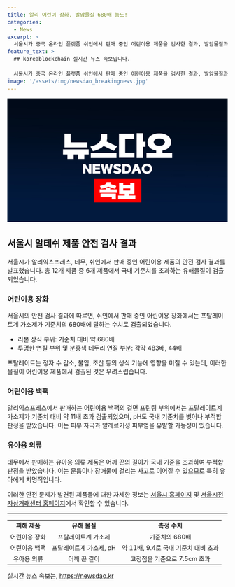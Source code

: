 ```yaml
---
title: 알리 어린이 장화, 발암물질 680배 농도!
categories:
  - News
excerpt: >
  서울시가 중국 온라인 플랫폼 쉬인에서 판매 중인 어린이용 제품을 검사한 결과, 발암물질과 유해물질이 검출됐다고 발표했습니다. 어린이용 장화, 모자, 가방 등 12개 제품 중 6개 제품에서 국내 기준치를 초과하는 유해물질이 검출되었는데, 이로 인해 안전성에 대한 우려가 제기되고 있습니다. 특히 어린이용 장화에서는 발암물질이 기준치의 680배가 넘는 수치로 검출되었는데, 이는 생식 기능에도 영향을 미칠 수 있는 심각한 상황입니다. 섬유 제품과 유아용 의류 제품 등에서도 안전 기준을 넘는 부적합 사항이 발견돼 소비자들에게 주의가 요구되고 있습니다. 해당 검사 결과는 서울시 홈페이지와 전자상거래센터 홈페이지에서 확인할 수 있습니다.
feature_text: >
  ## koreablockchain 실시간 뉴스 속보입니다.

  서울시가 중국 온라인 플랫폼 쉬인에서 판매 중인 어린이용 제품을 검사한 결과, 발암물질과 유해물질이 검출됐다고 발표했습니다. 어린이용 장화, 모자, 가방 등 12개 제품 중 6개 제품에서 국내 기준치를 초과하는 유해물질이 검출되었는데, 이로 인해 안전성에 대한 우려가 제기되고 있습니다. 특히 어린이용 장화에서는 발암물질이 기준치의 680배가 넘는 수치로 검출되었는데, 이는 생식 기능에도 영향을 미칠 수 있는 심각한 상황입니다. 섬유 제품과 유아용 의류 제품 등에서도 안전 기준을 넘는 부적합 사항이 발견돼 소비자들에게 주의가 요구되고 있습니다. 해당 검사 결과는 서울시 홈페이지와 전자상거래센터 홈페이지에서 확인할 수 있습니다.
image: '/assets/img/newsdao_breakingnews.jpg'
---
```


<p><img src="/assets/img/newsdao_breakingnews.jpg" alt="koreablockchain 속보" /></p>

<h2 data-ke-size="size26">서울시 알테쉬 제품 안전 검사 결과</h2>

<p data-ke-size="size16">서울시가 알리익스프레스, 테무, 쉬인에서 판매 중인 어린이용 제품의 안전 검사 결과를 발표했습니다. 총 12개 제품 중 6개 제품에서 국내 기준치를 초과하는 유해물질이 검출되었습니다.</p>

<h3>어린이용 장화</h3>

<p data-ke-size="size16">서울시의 안전 검사 결과에 따르면, 쉬인에서 판매 중인 어린이용 장화에서는 프탈레이트계 가소제가 기준치의 680배에 달하는 수치로 검출되었습니다.</p>

<ul>
  <li>리본 장식 부위: 기준치 대비 약 680배</li>
  <li>투명한 연질 부위 및 분홍색 테두리 연질 부분: 각각 483배, 44배</li>
</ul>

<p data-ke-size="size16">프탈레이트는 정자 수 감소, 불임, 조산 등의 생식 기능에 영향을 미칠 수 있는데, 이러한 물질이 어린이용 제품에서 검출된 것은 우려스럽습니다.</p>

<h3>어린이용 백팩</h3>

<p data-ke-size="size16">알리익스프레스에서 판매하는 어린이용 백팩의 겉면 프린팅 부위에서는 프탈레이트계 가소제가 기준치 대비 약 11배 초과 검출되었으며, pH도 국내 기준치를 벗어나 부적합 판정을 받았습니다. 이는 피부 자극과 알레르기성 피부염을 유발할 가능성이 있습니다.</p>

<h3>유아용 의류</h3>

<p data-ke-size="size16">테무에서 판매하는 유아용 의류 제품은 어깨 끈의 길이가 국내 기준을 초과하여 부적합 판정을 받았습니다. 이는 문틈이나 장애물에 걸리는 사고로 이어질 수 있으므로 특히 유아에게 치명적입니다.</p>

<p data-ke-size="size16">이러한 안전 문제가 발견된 제품들에 대한 자세한 정보는 <a href="https://www.seoul.go.kr" target="_blank" rel="noopener">서울시 홈페이지</a> 및 <a href="https://www.ecc.seoul.go.kr" target="_blank" rel="noopener">서울시전자상거래센터 홈페이지</a>에서 확인할 수 있습니다.</p>

<hr data-ke-size="size16">

<table>
  <tr>
    <td style="text-align: center; height: 17px;"><b>피해 제품</b></td>
    <td style="text-align: center; height: 17px;"><b>유해 물질</b></td>
    <td style="text-align: center; height: 17px;"><b>측정 수치</b></td>
  </tr>
  <tr>
    <td style="text-align: center; height: 17px;">어린이용 장화</td>
    <td style="text-align: center; height: 17px;">프탈레이트계 가소제</td>
    <td style="text-align: center; height: 17px;">기준치의 680배</td>
  </tr>
  <tr>
    <td style="text-align: center; height: 17px;">어린이용 백팩</td>
    <td style="text-align: center; height: 17px;">프탈레이트계 가소제, pH</td>
    <td style="text-align: center; height: 17px;">약 11배, 9.4로 국내 기준치 대비 초과</td>
  </tr>
  <tr>
    <td style="text-align: center; height: 17px;">유아용 의류</td>
    <td style="text-align: center; height: 17px;">어깨 끈 길이</td>
    <td style="text-align: center; height: 17px;">고정점을 기준으로 7.5cm 초과</td>
  </tr>
</table>
실시간 뉴스 속보는, <a href="https://newsdao.kr" rel="dofollow">https://newsdao.kr</a>


